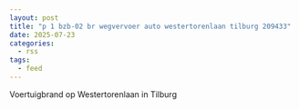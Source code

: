```yaml
---
layout: post
title: "p 1 bzb-02 br wegvervoer auto westertorenlaan tilburg 209433"
date: 2025-07-23
categories: 
  - rss
tags: 
  - feed
---
```


Voertuigbrand op Westertorenlaan in Tilburg
